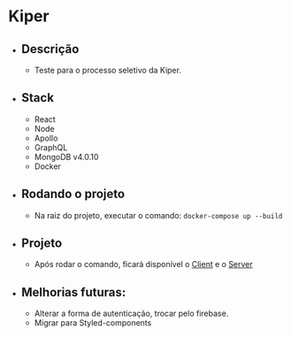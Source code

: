 # Kiper

- ## Descrição

  - Teste para o processo seletivo da Kiper.

- ## Stack

  - React
  - Node
  - Apollo
  - GraphQL
  - MongoDB v4.0.10
  - Docker

- ## Rodando o projeto

  - Na raiz do projeto, executar o comando: `docker-compose up --build`

- ## Projeto

  - Após rodar o comando, ficará disponível o [Client](localhost:3000) e o [Server](localhost:4000/graphql)

* ## Melhorias futuras:

  - Alterar a forma de autenticação, trocar pelo firebase.
  - Migrar para Styled-components
